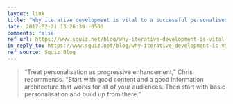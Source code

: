 ```yaml
---
layout: link
title: "Why iterative development is vital to a successful personalised customer experience"
date: 2017-02-21 13:26:39 -0500
comments: false
ref_url: https://www.squiz.net/blog/why-iterative-development-is-vital-to-a-successful-personalised-customer-experience
in_reply_to: https://www.squiz.net/blog/why-iterative-development-is-vital-to-a-successful-personalised-customer-experience
ref_source: Squiz Blog
---
```


> “Treat personalisation as progressive enhancement,” Chris recommends. “Start with good content and a good information architecture that works for all of your audiences. Then start with basic personalisation and build up from there.”